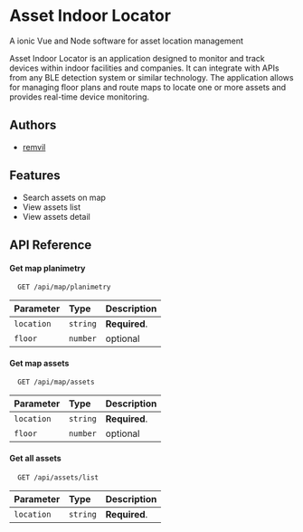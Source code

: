 
# Asset Indoor Locator

A ionic Vue and Node software for asset location management

Asset Indoor Locator is an application designed to monitor and track devices within indoor facilities and companies. It can integrate with APIs from any BLE detection system or similar technology. The application allows for managing floor plans and route maps to locate one or more assets and provides real-time device monitoring.


## Authors

- [remvil](https://www.github.com/remvil)


## Features

- Search assets on map
- View assets list
- View assets detail


## API Reference

#### Get map planimetry

```http
  GET /api/map/planimetry
```

| Parameter | Type     | Description                |
| :-------- | :------- | :------------------------- |
| `location` | `string` | **Required**. |
| `floor` | `number` | optional |


#### Get map assets

```http
  GET /api/map/assets
```

| Parameter | Type     | Description                |
| :-------- | :------- | :------------------------- |
| `location` | `string` | **Required**. |
| `floor` | `number` | optional |




#### Get all assets

```http
  GET /api/assets/list
```

| Parameter | Type     | Description                |
| :-------- | :------- | :------------------------- |
| `location` | `string` | **Required**. |

